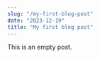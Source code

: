 ```yaml
---
slug: "/my-first-blog-post"
date: "2023-12-19"
title: "My first blog post"
---
```


This is an empty post.